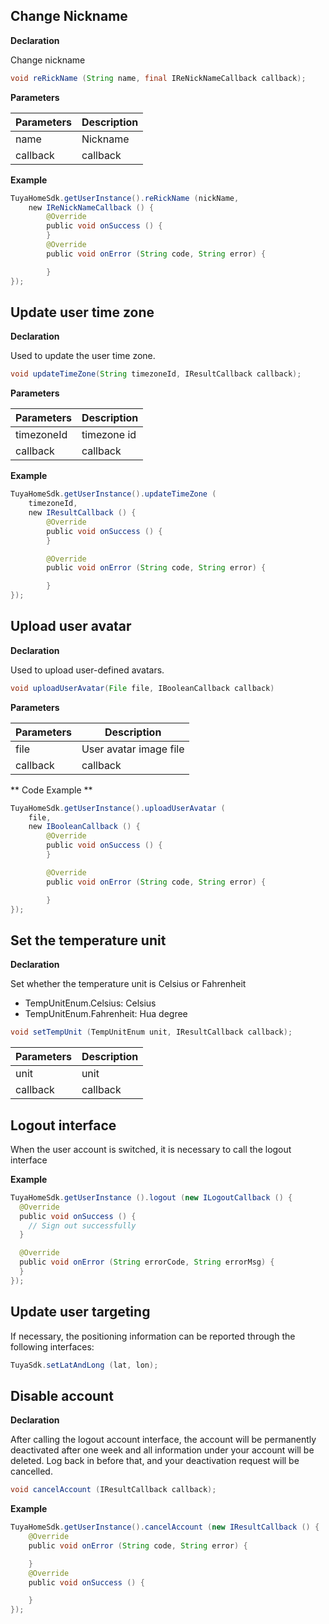 ## Change Nickname
**Declaration**

Change nickname

```java
void reRickName (String name, final IReNickNameCallback callback);
```
**Parameters**

| Parameters | Description |
| -------- | ---- |
| name | Nickname |
| callback | callback |

**Example**

```java
TuyaHomeSdk.getUserInstance().reRickName (nickName,
    new IReNickNameCallback () {
        @Override
        public void onSuccess () {
        }
        @Override
        public void onError (String code, String error) {

        }
});
```
## Update user time zone

**Declaration**

Used to update the user time zone.

```java
void updateTimeZone(String timezoneId, IResultCallback callback);
```
**Parameters**

| Parameters | Description |
| ---------- | ------ |
| timezoneId | timezone id |
| callback | callback |

**Example**

```java
TuyaHomeSdk.getUserInstance().updateTimeZone (
    timezoneId,
    new IResultCallback () {
        @Override
        public void onSuccess () {
        }

        @Override
        public void onError (String code, String error) {

        }
});
```
## Upload user avatar
**Declaration**

Used to upload user-defined avatars.

```java
void uploadUserAvatar(File file, IBooleanCallback callback)
```
**Parameters**

| Parameters | Description |
| -------- | ---------------- |
| file | User avatar image file |
| callback | callback |

** Code Example **

```java
TuyaHomeSdk.getUserInstance().uploadUserAvatar (
    file,
    new IBooleanCallback () {
        @Override
        public void onSuccess () {
        }

        @Override
        public void onError (String code, String error) {

        }
});
```
## Set the temperature unit
**Declaration**

Set whether the temperature unit is Celsius or Fahrenheit

* TempUnitEnum.Celsius: Celsius
* TempUnitEnum.Fahrenheit: Hua degree

```java
void setTempUnit (TempUnitEnum unit, IResultCallback callback);
```

| Parameters | Description |
| -------- | ---- |
| unit | unit |
| callback | callback |


## Logout interface

When the user account is switched, it is necessary to call the logout interface

**Example**

```java
TuyaHomeSdk.getUserInstance ().logout (new ILogoutCallback () {
  @Override
  public void onSuccess () {
    // Sign out successfully
  }

  @Override
  public void onError (String errorCode, String errorMsg) {
  }
});
```
## Update user targeting

If necessary, the positioning information can be reported through the following interfaces:

```java
TuyaSdk.setLatAndLong (lat, lon);
```

## Disable account

**Declaration**

After calling the logout account interface, the account will be permanently deactivated after one week and all information under your account will be deleted. Log back in before that, and your deactivation request will be cancelled.

```java
void cancelAccount (IResultCallback callback);
```
**Example**

```java
TuyaHomeSdk.getUserInstance().cancelAccount (new IResultCallback () {
    @Override
    public void onError (String code, String error) {

    }
    @Override
    public void onSuccess () {

    }
});

```